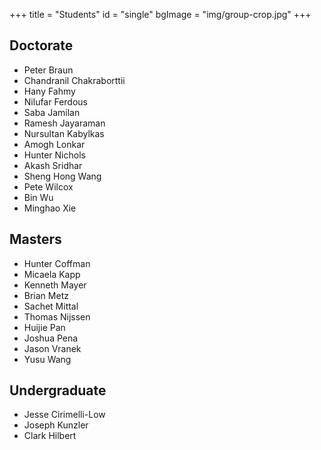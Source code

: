 +++
title = "Students"
id = "single"
bgImage = "img/group-crop.jpg"
+++


Doctorate
---------
* Peter Braun
* Chandranil Chakraborttii
* Hany Fahmy
* Nilufar Ferdous
* Saba Jamilan
* Ramesh Jayaraman
* Nursultan Kabylkas
* Amogh Lonkar
* Hunter Nichols
* Akash Sridhar
* Sheng Hong Wang
* Pete Wilcox
* Bin Wu
* Minghao Xie


Masters
-------
* Hunter Coffman
* Micaela Kapp
* Kenneth Mayer
* Brian Metz
* Sachet Mittal
* Thomas Nijssen
* Huijie Pan
* Joshua Pena
* Jason Vranek
* Yusu Wang


Undergraduate
-------------------------
* Jesse Cirimelli-Low
* Joseph Kunzler
* Clark Hilbert
